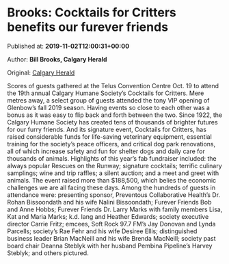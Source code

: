 
# Brooks: Cocktails for Critters benefits our furever friends

Published at: **2019-11-02T12:00:31+00:00**

Author: **Bill Brooks, Calgary Herald**

Original: [Calgary Herald](https://calgaryherald.com/business/local-business/brooks-cocktails-for-critters-benefits-our-furever-friends)

Scores of guests gathered at the Telus Convention Centre Oct. 19 to attend the 19th annual Calgary Humane Society’s Cocktails for Critters. Mere metres away, a select group of guests attended the tony VIP opening of Glenbow’s fall 2019 season. Having events so close to each other was a bonus as it was easy to flip back and forth between the two.
Since 1922, the Calgary Humane Society has created tens of thousands of brighter futures for our furry friends. And its signature event, Cocktails for Critters, has raised considerable funds for life-saving veterinary equipment, essential training for the society’s peace officers, and critical dog park renovations, all of which increase safety and fun for shelter dogs and daily care for thousands of animals.
Highlights of this year’s fab fundraiser included: the always popular Rescues on the Runway; signature cocktails; terrific culinary samplings; wine and trip raffles; a silent auction; and a meet and greet with animals. The event raised more than $188,500, which belies the economic challenges we are all facing these days.
Among the hundreds of guests in attendance were: presenting sponsor, Preventous Collaborative Health’s Dr. Rohan Bissoondath and his wife Nalini Bissoondath; Furever Friends Bob and Anne Hobbs; Furever Friends Dr. Larry Marks with family members Lisa, Kat and Maria Marks; k.d. lang and Heather Edwards; society executive director Carrie Fritz; emcees, Soft Rock 97.7 FM’s Jay Donovan and Lynda Parcells; society’s Rae Fehr and his wife Desiree Ellis; distinguished business leader Brian MacNeill and his wife Brenda MacNeill; society past board chair Deanna Steblyk with her husband Pembina Pipeline’s Harvey Steblyk; and others pictured.

